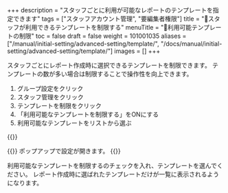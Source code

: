 +++
description = "スタッフごとに利用が可能なレポートのテンプレートを指定できます"
tags = ["スタッフアカウント管理", "要編集者権限"]
title = "🚫スタッフが利用できるテンプレートを制限する"
menuTitle = "🚫利用可能テンプレートの制限"
toc = false
draft = false
weight = 101001035
aliases = ["/manual/initial-setting/advanced-setting/template/", "/docs/manual/initial-setting/advanced-setting/template/"]
images = []
+++

スタッフごとにレポート作成時に選択できるテンプレートを制限できます。
テンプレートの数が多い場合は制限することで操作性を向上できます。

1. グループ設定をクリック
1. スタッフ管理をクリック
1. テンプレートを制限をクリック
1. 「利用可能なテンプレートを制限する」をONにする
1. 利用可能なテンプレートをリストから選ぶ

{{<appscreen filename="show-template-setting" title="スタッフが使用できるレポートのテンプレートを制限する">}}

{{<nextArrow>}}
ポップアップで設定が開きます。
{{<appscreen filename="template-control-setting" title="使用可能なテンプレートを選ぶことでそれ以外のレポートテンプレートが使えなくなる">}}

利用可能なテンプレートを制限するのチェックを入れ、テンプレートを選んでください。
レポート作成時に選ばれたテンプレートだけが一覧に表示されるようになります。
